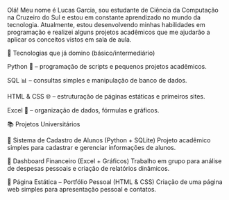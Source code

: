 Olá! Meu nome é Lucas Garcia, sou estudante de Ciência da Computação na Cruzeiro do Sul e estou em constante aprendizado no mundo da tecnologia.
Atualmente, estou desenvolvendo minhas habilidades em programação e realizei alguns projetos acadêmicos que me ajudarão a aplicar os conceitos vistos em sala de aula.

🚀 Tecnologias que já domino (básico/intermediário)

Python 🐍 – programação de scripts e pequenos projetos acadêmicos.

SQL 📊 – consultas simples e manipulação de banco de dados.

HTML & CSS 🌐 – estruturação de páginas estáticas e primeiros sites.

Excel 📑 – organização de dados, fórmulas e gráficos.

📚 Projetos Universitários

🔹 Sistema de Cadastro de Alunos (Python + SQLite)
Projeto acadêmico simples para cadastrar e gerenciar informações de alunos.

🔹 Dashboard Financeiro (Excel + Gráficos)
Trabalho em grupo para análise de despesas pessoais e criação de relatórios dinâmicos.

🔹 Página Estática – Portfólio Pessoal (HTML & CSS)
Criação de uma página web simples para apresentação pessoal e contatos.
